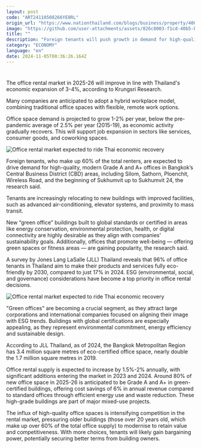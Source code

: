 ```yaml
---
layout: post
code: "ART24110508266YE8RL"
origin_url: "https://www.nationthailand.com/blogs/business/property/40042830"
image: "https://github.com/user-attachments/assets/826c8003-f1cd-40b5-b577-cf8eb126f16e"
title: ""
description: "Foreign tenants will push growth in demand for high-quality property, says Krungsri Research"
category: "ECONOMY"
language: "en"
date: 2024-11-05T08:36:26.164Z
---
```


# 









The office rental market in 2025-26 will improve in line with Thailand's economic expansion of 3-4%, according to Krungsri Research.

Many companies are anticipated to adopt a hybrid workplace model, combining traditional office spaces with flexible, remote work options.

Office space demand is projected to grow 1-2% per year, below the pre-pandemic average of 2.5% per year (2015-19), as economic activity gradually recovers. This will support job expansion in sectors like services, consumer goods, and coworking spaces.

  ![Office rental market expected to ride Thai economic recovery](https://media.nationthailand.com/uploads/images/contents/w1024/2024/10/NCWCIiSIMJilzd0BiU1M.webp?x-image-process=style/lg-webp)

Foreign tenants, who make up 60% of the total renters, are expected to drive demand for high-quality, modern Grade A and A+ offices in Bangkok’s Central Business District (CBD) areas, including Silom, Sathorn, Ploenchit, Wireless Road, and the beginning of Sukhumvit up to Sukhumvit 24, the research said.

Tenants are increasingly relocating to new buildings with improved facilities, such as advanced air-conditioning, elevator systems, and proximity to mass transit.

New “green office” buildings built to global standards or certified in areas like energy conservation, environmental protection, health, or digital connectivity are highly desirable as they align with companies' sustainability goals. Additionally, offices that promote well-being — offering green spaces or fitness areas — are gaining popularity, the research said.

A survey by Jones Lang LaSalle (JLL) Thailand reveals that 96% of office tenants in Thailand aim to make their products and services fully eco-friendly by 2030, compared to just 17% in 2024. ESG (environmental, social, and governance) considerations have become a top priority in office rental decisions.

  ![Office rental market expected to ride Thai economic recovery](https://github.com/user-attachments/assets/12473225-ed3a-4f13-9eed-684e025badb8)

"Green offices" are becoming a crucial segment, as they attract large corporations and international companies focused on aligning their image with ESG trends. Buildings with global certifications are especially appealing, as they represent environmental commitment, energy efficiency and sustainable design.

According to JLL Thailand, as of 2024, the Bangkok Metropolitan Region has 3.4 million square metres of eco-certified office space, nearly double the 1.7 million square metres in 2019.

Office rental supply is expected to increase by 1.5%-2% annually, with significant additions entering the market in 2023 and 2024. Around 80% of new office space in 2025-26 is anticipated to be Grade A and A+ in green-certified buildings, offering cost savings of 6% in annual revenue compared to standard offices through efficient energy use and waste reduction. These high-grade buildings are part of major mixed-use projects.

The influx of high-quality office spaces is intensifying competition in the rental market, pressuring older buildings (those over 20 years old, which make up over 60% of the total office supply) to modernise to retain value and competitiveness. With more choices, tenants will likely gain bargaining power, potentially securing better terms from building owners.
